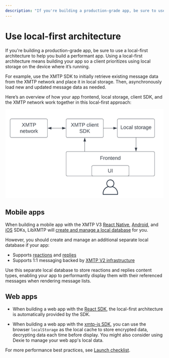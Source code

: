 ```yaml
---
description: "If you're building a production-grade app, be sure to use a local-first architecture to help you build a performant app."
---
```


# Use local-first architecture

If you're building a production-grade app, be sure to use a local-first architecture to help you build a performant app. Using a local-first architecture means building your app so a client prioritizes using local storage on the device where it’s running.

For example, use the XMTP SDK to initially retrieve existing message data from the XMTP network and place it in local storage. Then, asynchronously load new and updated message data as needed.

Here’s an overview of how your app frontend, local storage, client SDK, and the XMTP network work together in this local-first approach:

![Local-first architecture](https://raw.githubusercontent.com/xmtp/docs-xmtp-org/main/docs/pages/img/local-first-arch.jpeg)

## Mobile apps

When building a mobile app with the XMTP V3 [React Native](https://github.com/xmtp/xmtp-react-native), [Android](https://github.com/xmtp/xmtp-android), and [iOS](https://github.com/xmtp/xmtp-ios) SDKs, LibXMTP will [create and manage a local database](/groups/build-group-chat#local-database-creation-and-syncing) for you.

However, you should create and manage an additional separate local database if your app:

- Supports [reactions](/content-types/reaction) and [replies](/content-types/reply)
- Supports 1:1 messaging backed by [XMTP V2 infrastructure](/protocol/v2/architectural-overview.md)

Use this separate local database to store reactions and replies content types, enabling your app to performantly display them with their referenced messages when rendering message lists.

## Web apps

- When building a web app with the [React SDK](https://github.com/xmtp/xmtp-web/tree/main/packages/react-sdk), the local-first architecture is automatically provided by the SDK.

- When building a web app with the [xmtp-js SDK](https://github.com/xmtp/xmtp-js), you can use the browser `localStorage` as the local cache to store encrypted data, decrypting data each time before display. You might also consider using Dexie to manage your web app's local data.

For more performance best practices, see [Launch checklist](/perf-ux/get-featured).
